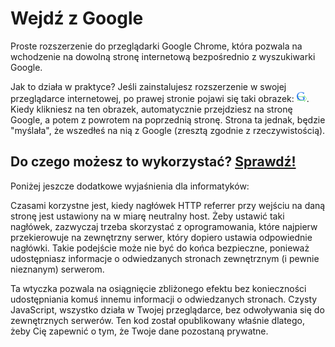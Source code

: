 Wejdź z Google
==============

Proste rozszerzenie do przeglądarki Google Chrome, która pozwala na wchodzenie 
na dowolną stronę internetową bezpośrednio z wyszukiwarki Google.

Jak to działa w praktyce? Jeśli zainstalujesz rozszerzenie w swojej przeglądarce
internetowej, po prawej stronie pojawi się taki obrazek: 
<img src="https://raw.githubusercontent.com/dzikowski/wejdz-z-google/master/icon16.png" />.
Kiedy klikniesz na ten obrazek, automatycznie przejdziesz na stronę Google, 
a potem z powrotem na poprzednią stronę. Strona ta jednak, będzie "myślała", 
że wszedłeś na nią z Google (zresztą zgodnie z rzeczywistością).

Do czego możesz to wykorzystać? [Sprawdź!](https://chrome.google.com/webstore/detail/kdfmannbafpkabedemabbobjnpckmkka/publish-accepted)
-----------------------------------------------------

Poniżej jeszcze dodatkowe wyjaśnienia dla informatyków:

Czasami korzystne jest, kiedy nagłówek HTTP referrer przy wejściu na daną stronę
jest ustawiony na w miarę neutralny host. Żeby ustawić taki nagłówek, zazwyczaj
trzeba skorzystać z oprogramowania, które najpierw przekierowuje na zewnętrzny
serwer, który dopiero ustawia odpowiednie nagłówki. Takie podejście może nie być
do końca bezpieczne, ponieważ udostępniasz informacje o odwiedzanych stronach
zewnętrznym (i pewnie nieznanym) serwerom.

Ta wtyczka pozwala na osiągnięcie zbliżonego efektu bez konieczności 
udostępniania komuś innemu informacji o odwiedzanych stronach. Czysty 
JavaScript, wszystko działa w Twojej przeglądarce, bez odwoływania się do 
zewnętrznych serwerów. Ten kod został opublikowany właśnie dlatego, żeby Cię 
zapewnić o tym, że Twoje dane pozostaną prywatne.


